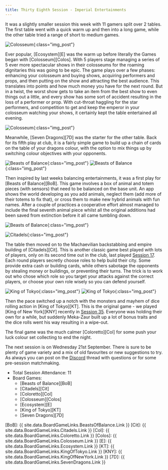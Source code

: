 ```yaml
---
title: Thirty Eighth Session - Imperial Entertainments
---
```


It was a slightly smaller session this week with 11 gamers split over 2 tables.
The first table went with a quick warm up and then into a long game, while the other table tried a range of short to medium games.

![Colosseum](/images/posts/2022_09_07/Colosseum01.jpg "Colosseum"){:class="img_post"}

Ever popular, [Ecosystem][E] was the warm up before literally the Games began with [Colosseum][Colos].
With 5 players stage managing a series of 5 ever more spectacular shows in their colosseums for the roaming dignitaries this was going to be epic.
The game plays over a few phases: enhancing your colosseum and buying shows, acquiring performers and props, and then putting on the show and attracting the best audience.
This translates into points and how much money you have for the next round.
But in a twist, the worst show gets to take an item from the best show to even things out a little, and every show has some sort of accident resulting in the loss of a performer or prop.
With cut-throat haggling for the star performers, and competition to get and keep the emperor in your colosseum watching your shows, it certainly kept the table entertained all evening.

![Colosseum](/images/posts/2022_09_07/Colosseum02.jpg "Colosseum"){:class="img_post"}

Meanwhile, [Seven Dragons][7D] was the starter for the other table.
Back for its fifth play at club, it is a fairly simple game to build up a chain of cards on the table of your dragons colour, with the option to mix things up by switching colour objectives with your opponents.

![Beasts of Balance](/images/posts/2022_09_07/BeastsBalance01.jpg "Beasts of Balance"){:class="img_post"}
![Beasts of Balance](/images/posts/2022_09_07/BeastsBalance02.jpg "Beasts of Balance"){:class="img_post"}

Then inspired by last weeks balancing entertainments, it was a first play for [Beasts of Balance][BoB].
This game involves a box of animal and totem pieces (with sensors) that need to be balanced on the base unit.
An app shows the world developing as you add animals, neglect them (add more of their totems to fix that), or cross them to make new hybrid animals with fun names.
After a couple of practices a cooperative effort almost managed to include the final seventh animal piece whilst all the original additions had been saved from extinction before it all came tumbling down.

![Beasts of Balance](/images/posts/2022_09_07/BeastsBalance03.jpg "Beasts of Balance"){:class="img_post"}

![Citadels](/images/posts/2022_09_07/Citadels01.jpg "Citadels"){:class="img_post"}

The table then moved on to the Machaevilian backstabbing and empire building of [Citadels][Cit].
This is another classic game best played with lots of players, only on its second time out in the club, last played [Session 17][17].
Each round players secretly choose roles to help build their city.
Some provide extra cash or building cards, while others sabotage the opponents by stealing money or buildings, or preventing their turns.
The trick is to work out who chose which role so you target your attacks against the correct players, or choose your own role wisely so you can defend yourself.

![King of Tokyo](/images/posts/2022_09_07/KingTokyo01.jpg "King of Tokyo"){:class="img_post"}
![King of Tokyo](/images/posts/2022_09_07/KingTokyo02.jpg "King of Tokyo"){:class="img_post"}

Then the pace switched up a notch with the monsters and mayhem of dice rolling action in [King of Tokyo][KT].
This is the original game - we played [King of New York][KNY] recently in [Session 35][35].
Everyone was holding their own for a while, but suddenly Meka-Zaur built up a lot of bonus traits and the dice rolls went his way resulting in a wipe-out.

The final game was the much calmer [Coloretto][Col] for some push your luck colour set collecting to end the night.

The  next session is on Wednesday 21st September.
There is sure to be plenty of game variety and a mix of old favourites or new suggestions to try.
As always you can post on the [Discord][Contact] thread with questions or for some pre-session matchmaking.


* Total Session Attendance: 11
* Board Games:
	 * [Beasts of Balance][BoB]
	 * [Citadels][Cit]
	 * [Coloretto][Col]
	 * [Colosseum][Colos]
	 * [Ecosystem][E]
	 * [King of Tokyo][KT]
	 * [Seven Dragons][7D]

[BoB]: {{ site.data.BoardGameLinks.BeastsOfBalance.Link }}
[Cit]: {{ site.data.BoardGameLinks.Citadels.Link }}
[Col]: {{ site.data.BoardGameLinks.Coloretto.Link }}
[Colos]: {{ site.data.BoardGameLinks.Colosseum.Link }}
[E]: {{ site.data.BoardGameLinks.Ecosystem.Link }}
[KT]: {{ site.data.BoardGameLinks.KingOfTokyo.Link }}
[KNY]: {{ site.data.BoardGameLinks.KingOfNewYork.Link }}
[7D]: {{ site.data.BoardGameLinks.SevenDragons.Link }}

[17]: /2021/10/20/seventeenth-session.html
[35]: /2022/07/27/thirtyfifth-session.html

[Contact]: /Contact.html
